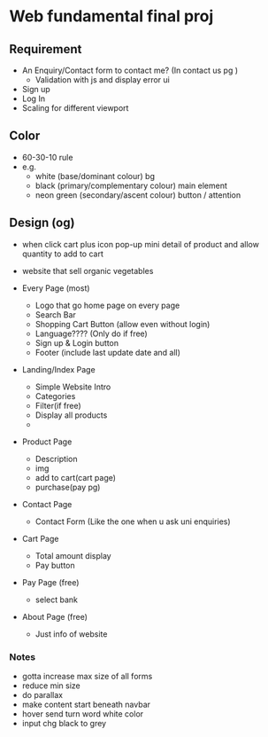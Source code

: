 # Web fundamental final proj

## Requirement

- An Enquiry/Contact form to contact me? (In contact us pg )
  - Validation with js and display error ui
- Sign up
- Log In
- Scaling for different viewport

## Color
- 60-30-10 rule
- e.g.
  - white (base/dominant colour) bg
  - black (primary/complementary colour) main element
  - neon green (secondary/ascent colour) button / attention


## Design (og)
- when click cart plus icon pop-up mini detail of product and allow quantity to add to cart
- website that sell organic vegetables
- Every Page (most)

  - Logo that go home page on every page
  - Search Bar
  - Shopping Cart Button (allow even without login)
  - Language???? (Only do if free)
  - Sign up & Login button
  - Footer (include last update date and all)

- Landing/Index Page
  - Simple Website Intro
  - Categories
  - Filter(if free)
  - Display all products
  - 

- Product Page
  - Description
  - img 
  - add to cart(cart page)
  - purchase(pay pg)

- Contact Page
  - Contact Form (Like the one when u ask uni enquiries)
  
- Cart Page
  - Total amount display
  - Pay button
  
- Pay Page (free)
  - select bank

- About Page (free)
  - Just info of website

### Notes
- gotta increase max size of all forms
- reduce min size
- do parallax
- make content start beneath navbar
- hover send turn word white color
- input chg black to grey